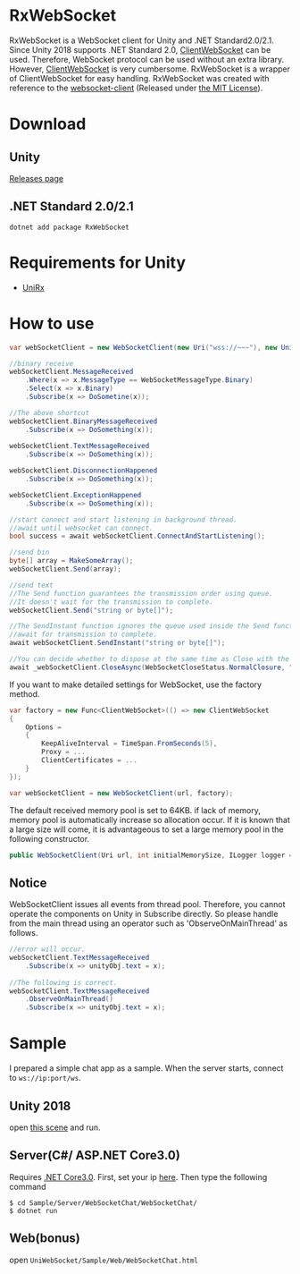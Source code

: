 # RxWebSocket
RxWebSocket is a WebSocket client for Unity and .NET Standard2.0/2.1. Since Unity 2018 supports .NET Standard 2.0, [ClientWebSocket](https://docs.microsoft.com/ja-jp/dotnet/api/system.net.websockets.clientwebsocket?view=netstandard-2.0) can be used. Therefore, WebSocket protocol can be used without an extra library. However, [ClientWebSocket](https://docs.microsoft.com/ja-jp/dotnet/api/system.net.websockets.clientwebsocket?view=netstandard-2.0) is very cumbersome.
RxWebSocket is a wrapper of ClientWebSocket for easy handling. RxWebSocket was created with reference to the [websocket-client](https://github.com/Marfusios/websocket-client) (Released under [the MIT License](https://github.com/Marfusios/websocket-client/blob/master/LICENSE)).

# Download
## Unity
[Releases page](https://github.com/nenoNaninu/RxWebSocket/releases)

## .NET Standard 2.0/2.1
```
dotnet add package RxWebSocket
```

# Requirements for Unity
- [UniRx](https://github.com/neuecc/UniRx/releases)

# How to use

```csharp
var webSocketClient = new WebSocketClient(new Uri("wss://~~~"), new UnityConsoleLogger());

//binary receive
webSocketClient.MessageReceived
    .Where(x => x.MessageType == WebSocketMessageType.Binary)
    .Select(x => x.Binary)
    .Subscribe(x => DoSometine(x));

//The above shortcut
webSocketClient.BinaryMessageReceived
    .Subscribe(x => DoSomething(x));
    
webSocketClient.TextMessageReceived
    .Subscribe(x => DoSomething(x));

webSocketClient.DisconnectionHappened
    .Subscribe(x => DoSomething(x));

webSocketClient.ExceptionHappened
    .Subscribe(x => DoSomething(x));

//start connect and start listening in background thread.
//await until websocket can connect.
bool success = await webSocketClient.ConnectAndStartListening();

//send bin
byte[] array = MakeSomeArray();
webSocketClient.Send(array);

//send text
//The Send function guarantees the transmission order using queue.
//It doesn't wait for the transmission to complete.
webSocketClient.Send("string or byte[]");

//The SendInstant function ignores the queue used inside the Send function and sends it immediately.
//await for transmission to complete.
await webSocketClient.SendInstant("string or byte[]");

//You can decide whether to dispose at the same time as Close with the last bool parameter.
await _webSocketClient.CloseAsync(WebSocketCloseStatus.NormalClosure, "description", true);
```
If you want to make detailed settings for WebSocket, use the factory method.
```csharp
var factory = new Func<ClientWebSocket>(() => new ClientWebSocket
{
    Options =
    {
        KeepAliveInterval = TimeSpan.FromSeconds(5),
        Proxy = ...
        ClientCertificates = ...
    }
});

var webSocketClient = new WebSocketClient(url, factory);
```
The default received memory pool is set to 64KB.
if lack of memory, memory pool is automatically increase so allocation occur.
If it is known that a large size will come, it is advantageous to set a large memory pool in the following constructor.
```csharp
public WebSocketClient(Uri url, int initialMemorySize, ILogger logger = null, Func<ClientWebSocket> clientFactory = null)
```

## Notice
WebSocketClient issues all events from thread pool. Therefore, you cannot operate the components on Unity in Subscribe directly. So please handle from the main thread using an operator such as 'ObserveOnMainThread' as follows.
```csharp
//error will occur.
webSocketClient.TextMessageReceived
    .Subscribe(x => unityObj.text = x);
    
//The following is correct.
webSocketClient.TextMessageReceived
    .ObserveOnMainThread()
    .Subscribe(x => unityObj.text = x);
```
# Sample
I prepared a simple chat app as a sample. When the server starts, connect to ```ws://ip:port/ws```.
## Unity 2018
open [this scene](https://github.com/nenoNaninu/RxWebSocket/tree/master/Unity/UniWebSocket/Assets/Scenes) and run.


## Server(C#/ ASP.NET Core3.0)
Requires [.NET Core3.0](https://dotnet.microsoft.com/download/dotnet-core/3.0).  First, set your ip [here](https://github.com/nenoNaninu/UniWebSocket/blob/master/Sample/Server/WebSocketChat/WebSocketChat/Program.cs#L23).
Then type the following command
```
$ cd Sample/Server/WebSocketChat/WebSocketChat/
$ dotnet run
```

## Web(bonus)
open ```UniWebSocket/Sample/Web/WebSocketChat.html```
